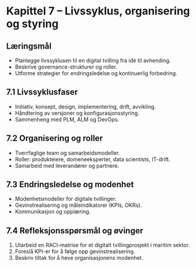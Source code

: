 # Kapittel 7 – Livssyklus, organisering og styring

## Læringsmål

- Planlegge livssyklusen til en digital tvilling fra idé til avhending.
- Beskrive governance-strukturer og roller.
- Utforme strategier for endringsledelse og kontinuerlig forbedring.

## 7.1 Livssyklusfaser

- Initiativ, konsept, design, implementering, drift, avvikling.
- Håndtering av versjoner og konfigurasjonsstyring.
- Sammenheng med PLM, ALM og DevOps.

## 7.2 Organisering og roller

- Tverrfaglige team og samarbeidsmodeller.
- Roller: produkteiere, domeneeksperter, data scientists, IT-drift.
- Samarbeid med leverandører og partnere.

## 7.3 Endringsledelse og modenhet

- Modenhetsmodeller for digitale tvillinger.
- Gevinstrealisering og måleindikatorer (KPIs, OKRs).
- Kommunikasjon og opplæring.

## 7.4 Refleksjonsspørsmål og øvinger

1. Utarbeid en RACI-matrise for et digitalt tvillingprosjekt i maritim sektor.
2. Foreslå KPI-er for å følge opp gevinstrealisering.
3. Beskriv tiltak for å heve organisasjonens modenhet.
